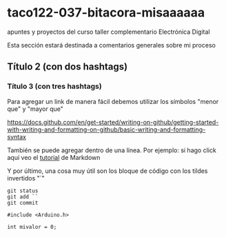 # taco122-037-bitacora-misaaaaaa
apuntes y proyectos del curso taller complementario Electrónica Digital

Esta sección estará destinada a comentarios generales sobre mi proceso

## Título 2 (con dos hashtags)

### Título 3 (con tres hashtags)

Para agregar un link de manera fácil debemos utilizar los símbolos "menor que" y "mayor que"

<https://docs.github.com/en/get-started/writing-on-github/getting-started-with-writing-and-formatting-on-github/basic-writing-and-formatting-syntax>

También se puede agregar dentro de una línea. Por ejemplo: si hago click aquí veo el [tutorial](https://docs.github.com/en/get-started/writing-on-github/getting-started-with-writing-and-formatting-on-github/basic-writing-and-formatting-syntax) de Markdown

Y por último, una cosa muy útil son los bloque de código con los tildes invertidos "`"

```
git status
git add ``
git commit

#include <Arduino.h>

int mivalor = 0;

```
